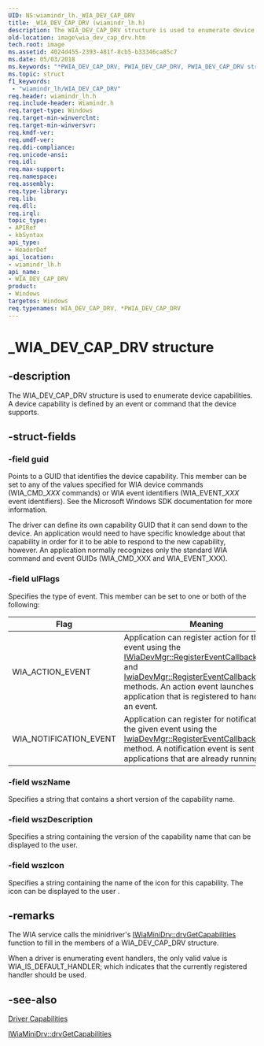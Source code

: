 ```yaml
---
UID: NS:wiamindr_lh._WIA_DEV_CAP_DRV
title: _WIA_DEV_CAP_DRV (wiamindr_lh.h)
description: The WIA_DEV_CAP_DRV structure is used to enumerate device capabilities. A device capability is defined by an event or command that the device supports.
old-location: image\wia_dev_cap_drv.htm
tech.root: image
ms.assetid: 4024d455-2393-481f-8cb5-b33346ca85c7
ms.date: 05/03/2018
ms.keywords: "*PWIA_DEV_CAP_DRV, PWIA_DEV_CAP_DRV, PWIA_DEV_CAP_DRV structure pointer [Imaging Devices], WIA_DEV_CAP_DRV, WIA_DEV_CAP_DRV structure [Imaging Devices], _WIA_DEV_CAP_DRV, image.wia_dev_cap_drv, wiamindr_lh/PWIA_DEV_CAP_DRV, wiamindr_lh/WIA_DEV_CAP_DRV, wiastrct_111f0703-6db4-4a87-ae12-20a3120219cc.xml"
ms.topic: struct
f1_keywords:
 - "wiamindr_lh/WIA_DEV_CAP_DRV"
req.header: wiamindr_lh.h
req.include-header: Wiamindr.h
req.target-type: Windows
req.target-min-winverclnt:
req.target-min-winversvr: 
req.kmdf-ver: 
req.umdf-ver: 
req.ddi-compliance: 
req.unicode-ansi: 
req.idl: 
req.max-support: 
req.namespace: 
req.assembly: 
req.type-library: 
req.lib: 
req.dll: 
req.irql: 
topic_type:
- APIRef
- kbSyntax
api_type:
- HeaderDef
api_location:
- wiamindr_lh.h
api_name:
- WIA_DEV_CAP_DRV
product:
- Windows
targetos: Windows
req.typenames: WIA_DEV_CAP_DRV, *PWIA_DEV_CAP_DRV
---
```


# _WIA_DEV_CAP_DRV structure

## -description

The WIA_DEV_CAP_DRV structure is used to enumerate device capabilities. A device capability is defined by an event or command that the device supports.

## -struct-fields

### -field guid

Points to a GUID that identifies the device capability. This member can be set to any of the values specified for WIA device commands (WIA_CMD_*XXX* commands) or WIA event identifiers (WIA_EVENT_*XXX* event identifiers). See the Microsoft Windows SDK documentation for more information.

The driver can define its own capability GUID that it can send down to the device. An application would need to have specific knowledge about that capability in order for it to be able to respond to the new capability, however. An application normally recognizes only the standard WIA command and event GUIDs (WIA_CMD_XXX and WIA_EVENT_XXX).

### -field ulFlags

Specifies the type of event. This member can be set to one or both of the following:

| Flag | Meaning |
| --- | --- |
| WIA_ACTION_EVENT | Application can register action for the given event using the [IWiaDevMgr::RegisterEventCallbackProgram](https://docs.microsoft.com/windows/win32/api/wia_xp/nf-wia_xp-iwiadevmgr-registereventcallbackprogram) and [IwiaDevMgr::RegisterEventCallbackCLSID](https://docs.microsoft.com/windows/win32/api/wia_xp/nf-wia_xp-iwiadevmgr-registereventcallbackclsid) methods. An action event launches the application that is registered to handle such an event. |
| WIA_NOTIFICATION_EVENT | Application can register for notification on the given event using the [IwiaDevMgr::RegisterEventCallbackInterface](https://docs.microsoft.com/windows/win32/api/wia_xp/nf-wia_xp-iwiadevmgr-registereventcallbackinterface) method. A notification event is sent only to applications that are already running. |

### -field wszName

Specifies a string that contains a short version of the capability name.

### -field wszDescription

Specifies a string containing the version of the capability name that can be displayed to the user.

### -field wszIcon

Specifies a string containing the name of the icon for this capability. The icon can be displayed to the user .

## -remarks

The WIA service calls the minidriver's [IWiaMiniDrv::drvGetCapabilities](https://docs.microsoft.com/windows-hardware/drivers/ddi/content/wiamindr_lh/nf-wiamindr_lh-iwiaminidrv-drvgetcapabilities) function to fill in the members of a WIA_DEV_CAP_DRV structure.

When a driver is enumerating event handlers, the only valid value is WIA_IS_DEFAULT_HANDLER; which indicates that the currently registered handler should be used.

## -see-also

[Driver Capabilities](https://docs.microsoft.com/windows-hardware/drivers/image/driver-capabilities)

[IWiaMiniDrv::drvGetCapabilities](https://docs.microsoft.com/windows-hardware/drivers/ddi/content/wiamindr_lh/nf-wiamindr_lh-iwiaminidrv-drvgetcapabilities)
